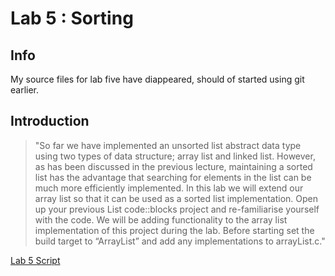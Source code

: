 # Lab 5 : Sorting

## Info
My source files for lab five have diappeared, should of started using git earlier.

## Introduction

> "So far we have implemented an unsorted list abstract data type using two types of data structure; array list and linked list. However, as has been discussed in the previous lecture, maintaining a sorted list has the advantage that searching for elements in the list can be much more efficiently implemented. In this lab we will extend our array list so that it can be used as a sorted list implementation. Open up your previous List code::blocks project and re-familiarise yourself with the code. We will be adding functionality to the array list implementation of this project during the lab. Before starting set the build target to “ArrayList” and add any implementations to arrayList.c."

[Lab 5 Script ](http://www.elec.york.ac.uk/internal_web/meng/yr2/modules/DSA/DSA/Labs/Scripts/Lab5-Sorting.pdf)
